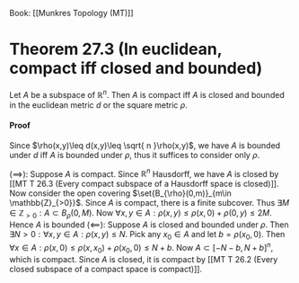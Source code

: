 Book: [[Munkres Topology (MT)]]
# Theorem 27.3 (In euclidean, compact iff closed and bounded)
Let $A$ be a subspace of $\mathbb{R}^{n}$.
Then $A$ is compact iff $A$ is closed and bounded in the euclidean metric $d$ or the square metric $\rho$.
#### Proof
Since $\rho(x,y)\leq d(x,y)\leq \sqrt{ n }\rho(x,y)$, we have $A$ is bounded under $d$ iff $A$ is bounded under $\rho$, thus it suffices to consider only $\rho$.

$(\implies):$ Suppose $A$ is compact.
Since $\mathbb{R}^{n}$ Hausdorff, we have $A$ is closed by [[MT T 26.3 (Every compact subspace of a Hausdorff space is closed)]].
Now consider the open covering $\set{B_{\rho}(0,m)}_{m\in \mathbb{Z}_{>0}}$.
Since $A$ is compact, there is a finite subcover.
Thus $\exists M\in \mathbb{Z}_{>0}:A\subset B_{\rho}(0,M)$.
Now $\forall x,y\in A:\rho(x,y)\leq \rho(x,0)+\rho(0,y)\leq 2M$.
Hence $A$ is bounded
$(\impliedby):$ Suppose $A$ is closed and bounded under $\rho$.
Then $\exists N>0:\forall x,y\in A:\rho(x,y)\leq N$.
Pick any $x_{0}\in A$ and let $b=\rho(x_{0},0)$.
Then $\forall x\in A:\rho(x,0)\leq \rho(x,x_{0})+\rho(x_{0},0)\leq N+b$.
Now $A\subset[-N-b,N+b]^{n}$, which is compact.
Since $A$ is closed, it is compact by [[MT T 26.2 (Every closed subspace of a compact space is compact)]].
